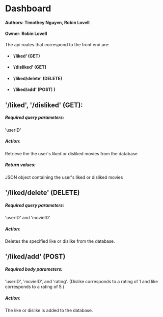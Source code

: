 # Dashboard

#### Authors: Timothey Nguyen, Robin Lovell

#### Owner: Robin Lovell


The api routes that correspond to the front end are:

- #### '/liked' (GET)
- #### '/disliked' (GET)
- #### '/liked/delete' (DELETE)
- #### '/liked/add' (POST) )  


## '/liked', '/disliked' (GET):

##### Required query parameters:

'userID' 


##### Action:

Retrieve the the user's liked or disliked movies from the database


##### Return values:

JSON object containing the user's liked or disliked movies  


## '/liked/delete' (DELETE)

##### Required query parameters:

'userID' and 'movieID'


##### Action:

Deletes the specified like or dislike from the database.  


## '/liked/add' (POST)   

##### Required body parameters:

'userID', 'movieID', and 'rating'. (Dislike corresponds to a rating of 1 and like corresponds to a rating of 5.)


##### Action:

The like or dislike is added to the database.
